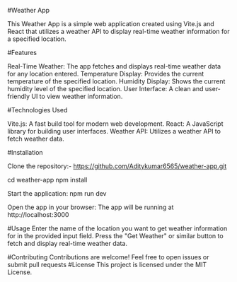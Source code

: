 #Weather App

This Weather App is a simple web application created using Vite.js and React that utilizes a weather API to display real-time weather information for a specified location.

#Features

Real-Time Weather: The app fetches and displays real-time weather data for any location entered.
Temperature Display: Provides the current temperature of the specified location.
Humidity Display: Shows the current humidity level of the specified location.
User Interface: A clean and user-friendly UI to view weather information.

#Technologies Used

Vite.js: A fast build tool for modern web development.
React: A JavaScript library for building user interfaces.
Weather API: Utilizes a weather API to fetch weather data.

#Installation

Clone the repository:-
https://github.com/Aditykumar6565/weather-app.git

cd weather-app
npm install

Start the application:
npm run dev

Open the app in your browser:
The app will be running at http://localhost:3000

#Usage
Enter the name of the location you want to get weather information for in the provided input field.
Press the "Get Weather" or similar button to fetch and display real-time weather data.

#Contributing
Contributions are welcome! Feel free to open issues or submit pull requests
#License
This project is licensed under the MIT License.
